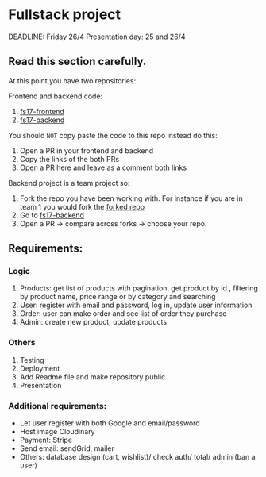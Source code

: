# Fullstack project

DEADLINE: Friday 26/4
Presentation day: 25 and 26/4

## Read this section carefully.

At this point you have two repositories:

Frontend and backend code:

1. [fs17-frontend](https://github.com/Integrify-Finland/fs17-Frontend-project)
2. [fs17-backend](https://github.com/Integrify-Finland/fs17-backend)

You should `NOT` copy paste the code to this repo instead do this:

1. Open a PR in your frontend and backend
2. Copy the links of the both PRs
3. Open a PR here and leave as a comment both links

Backend project is a team project so:

1. Fork the repo you have been working with. For instance if you are in team 1 you would fork the [forked repo](https://github.com/daniloccangucu/fs17-backend/tree/danilo)
2. Go to [fs17-backend](https://github.com/Integrify-Finland/fs17-backend)
3. Open a PR -> compare across forks -> choose your repo.

## Requirements:

### Logic

1. Products: get list of products with pagination, get product by id , filtering by product name, price range or by category and searching
2. User: register with email and password, log in, update user information
3. Order: user can make order and see list of order they purchase
4. Admin: create new product, update products

### Others

1. Testing
2. Deployment
3. Add Readme file and make repository public
4. Presentation

### Additional requirements:

- Let user register with both Google and email/password
- Host image Cloudinary
- Payment: Stripe
- Send email: sendGrid, mailer
- Others: database design (cart, wishlist)/ check auth/ total/ admin (ban a user)
